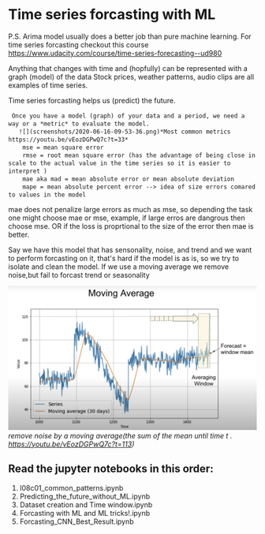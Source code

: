 # Time series forcasting with ML

P.S. Arima model usually does a better job than pure machine learning. For time series forcasting checkout this course https://www.udacity.com/course/time-series-forecasting--ud980

Anything that changes with time and (hopfully) can be represented with a graph (model) of the data
 Stock prices, weather patterns, audio clips are all examples of time series.

 Time series forcasting helps us (predict) the future.

     Once you have a model (graph) of your data and a period, we need a way or a *metric* to evaluate the model.
       ![](screenshots/2020-06-16-09-53-36.png)*Most common metrics https://youtu.be/vEozDGPwQ7c?t=33*
        mse = mean square error
        rmse = root mean square error (has the advantage of being close in scale to the actual value in the time series so it is easier to interpret )
        mae aka mad = mean absolute error or mean absolute deviation
        mape = mean absolute percent error --> idea of size errors comared to values in the model
 mae does not penalize large errors as much as mse, so depending the task one might choose mae or mse, example, if large erros are dangrous then choose mse. OR if the loss is proprtional to the size of the error then mae is better.

 Say we have this model that has sensonality, noise, and trend and we want to perform forcasting on it, that's hard if the model is as is, so we try to isolate and clean the model. If we use a moving average we remove noise,but fail to forcast trend or seasonality


 ![](screenshots/2020-06-16-18-45-14.png)*remove noise by a moving average(the sum of the mean until time t . https://youtu.be/vEozDGPwQ7c?t=113)*



 ## Read the jupyter notebooks in this order:
 1. l08c01_common_patterns.ipynb
 2. Predicting_the_future_without_ML.ipynb
 3. Dataset creation and Time window.ipynb
 4. Forcasting with ML and ML tricks!.ipynb 
 5. Forcasting_CNN_Best_Result.ipynb
